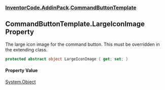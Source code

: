 ### [InventorCode.AddinPack](InventorCode.AddinPack.md 'InventorCode.AddinPack').[CommandButtonTemplate](InventorCode.AddinPack.CommandButtonTemplate.md 'InventorCode.AddinPack.CommandButtonTemplate')

## CommandButtonTemplate.LargeIconImage Property

The large icon image for the command button. This must be overridden in the extending class.

```csharp
protected abstract object LargeIconImage { get; set; }
```

#### Property Value
[System.Object](https://docs.microsoft.com/en-us/dotnet/api/System.Object 'System.Object')